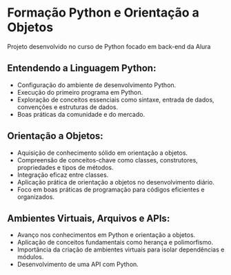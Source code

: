 <h1>Formação Python e Orientação a Objetos</h1>
<p> Projeto desenvolvido no curso de Python focado em back-end da Alura</p>
<h2>Entendendo a Linguagem Python:</h2>
<ul>
    <li>Configuração do ambiente de desenvolvimento Python.</li>
    <li>Execução do primeiro programa em Python.</li>
    <li>Exploração de conceitos essenciais como sintaxe, entrada de dados, convenções e estruturas de dados.</li>
    <li>Boas práticas da comunidade e do mercado.</li>
</ul>

<h2>Orientação a Objetos:</h2>
<ul>
    <li>Aquisição de conhecimento sólido em orientação a objetos.</li>
    <li>Compreensão de conceitos-chave como classes, construtores, propriedades e tipos de métodos.</li>
    <li>Integração eficaz entre classes.</li>
    <li>Aplicação prática de orientação a objetos no desenvolvimento diário.</li>
    <li>Foco em boas práticas de programação para códigos eficientes e organizados.</li>
</ul>

<h2>Ambientes Virtuais, Arquivos e APIs:</h2>
<ul>
    <li>Avanço nos conhecimentos em Python e orientação a objetos.</li>
    <li>Aplicação de conceitos fundamentais como herança e polimorfismo.</li>
    <li>Importância da criação de ambientes virtuais para isolar dependências e módulos.</li>
    <li>Desenvolvimento de uma API com Python.</li>
</ul>

</body>
</html>
